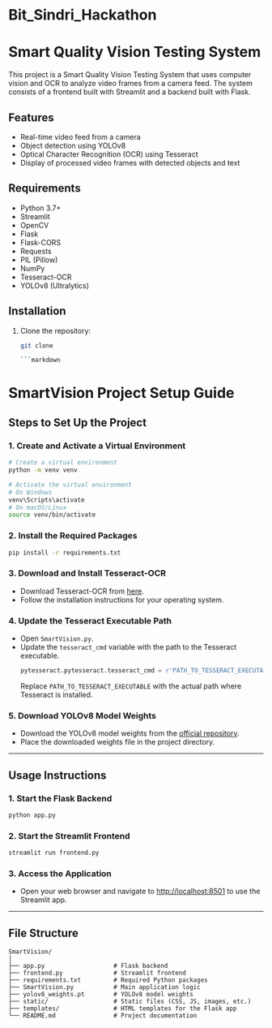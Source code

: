 # Bit_Sindri_Hackathon
# Smart Quality Vision Testing System

This project is a Smart Quality Vision Testing System that uses computer vision and OCR to analyze video frames from a camera feed. The system consists of a frontend built with Streamlit and a backend built with Flask.

## Features

- Real-time video feed from a camera
- Object detection using YOLOv8
- Optical Character Recognition (OCR) using Tesseract
- Display of processed video frames with detected objects and text

## Requirements

- Python 3.7+
- Streamlit
- OpenCV
- Flask
- Flask-CORS
- Requests
- PIL (Pillow)
- NumPy
- Tesseract-OCR
- YOLOv8 (Ultralytics)

## Installation

1. Clone the repository:

   ```sh
   git clone 

   ```markdown
# SmartVision Project Setup Guide

## Steps to Set Up the Project

### 1. Create and Activate a Virtual Environment
```bash
# Create a virtual environment
python -m venv venv

# Activate the virtual environment
# On Windows
venv\Scripts\activate
# On macOS/Linux
source venv/bin/activate
```

### 2. Install the Required Packages
```bash
pip install -r requirements.txt
```

### 3. Download and Install Tesseract-OCR
- Download Tesseract-OCR from [here](https://github.com/tesseract-ocr/tesseract).
- Follow the installation instructions for your operating system.

### 4. Update the Tesseract Executable Path
- Open `SmartVision.py`.
- Update the `tesseract_cmd` variable with the path to the Tesseract executable.
  ```python
  pytesseract.pytesseract.tesseract_cmd = r'PATH_TO_TESSERACT_EXECUTABLE'
  ```
  Replace `PATH_TO_TESSERACT_EXECUTABLE` with the actual path where Tesseract is installed.

### 5. Download YOLOv8 Model Weights
- Download the YOLOv8 model weights from the [official repository](https://github.com/ultralytics/ultralytics).
- Place the downloaded weights file in the project directory.

---

## Usage Instructions

### 1. Start the Flask Backend
```bash
python app.py
```

### 2. Start the Streamlit Frontend
```bash
streamlit run frontend.py
```

### 3. Access the Application
- Open your web browser and navigate to [http://localhost:8501](http://localhost:8501) to use the Streamlit app.

---

## File Structure
```
SmartVision/
│
├── app.py                   # Flask backend
├── frontend.py              # Streamlit frontend
├── requirements.txt         # Required Python packages
├── SmartVision.py           # Main application logic
├── yolov8_weights.pt        # YOLOv8 model weights
├── static/                  # Static files (CSS, JS, images, etc.)
├── templates/               # HTML templates for the Flask app
└── README.md                # Project documentation
```
```
